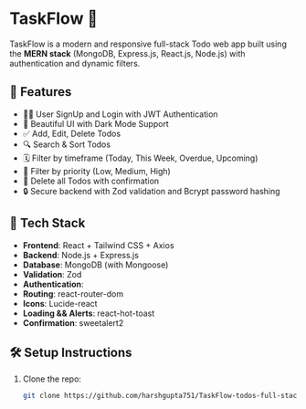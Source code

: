 # TaskFlow 📝

TaskFlow is a modern and responsive full-stack Todo web app built using the **MERN stack** (MongoDB, Express.js, React.js, Node.js) with authentication and dynamic filters.

## 🌟 Features

- 🧑‍💻 User SignUp and Login with JWT Authentication
- 🎨 Beautiful UI with Dark Mode Support
- ✅ Add, Edit, Delete Todos
- 🔍 Search & Sort Todos
- 🗓️ Filter by timeframe (Today, This Week, Overdue, Upcoming)
- 📆 Filter by priority (Low, Medium, High)
- 🧹 Delete all Todos with confirmation
- 🔒 Secure backend with Zod validation and Bcrypt password hashing

## 🚀 Tech Stack

- **Frontend**: React + Tailwind CSS + Axios
- **Backend**: Node.js + Express.js
- **Database**: MongoDB (with Mongoose)
- **Validation**: Zod
- **Authentication**: 
- **Routing**: react-router-dom
- **Icons**: Lucide-react
- **Loading && Alerts**:  react-hot-toast
- **Confirmation**: sweetalert2

## 🛠️ Setup Instructions

1. Clone the repo:
   ```bash
   git clone https://github.com/harshgupta751/TaskFlow-todos-full-stack-web-app.git
